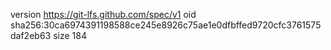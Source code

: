 version https://git-lfs.github.com/spec/v1
oid sha256:30ca6974391198588ce245e8926c75ae1e0dfbffed9720cfc3761575daf2eb63
size 184
